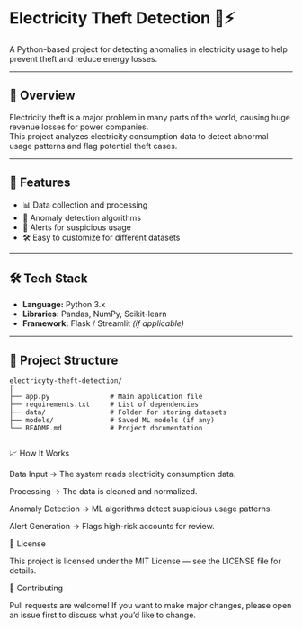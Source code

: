 # Electricity Theft Detection 🔌⚡

A Python-based project for detecting anomalies in electricity usage to help prevent theft and reduce energy losses.

---

## 📜 Overview
Electricity theft is a major problem in many parts of the world, causing huge revenue losses for power companies.  
This project analyzes electricity consumption data to detect abnormal usage patterns and flag potential theft cases.

---

## 🚀 Features
- 📊 Data collection and processing
- 🤖 Anomaly detection algorithms
- 📢 Alerts for suspicious usage
- 🛠 Easy to customize for different datasets

---

## 🛠 Tech Stack
- **Language:** Python 3.x  
- **Libraries:** Pandas, NumPy, Scikit-learn 
- **Framework:** Flask / Streamlit *(if applicable)*  

---

## 📂 Project Structure
```plaintext
electricyty-theft-detection/
│
├── app.py               # Main application file
├── requirements.txt     # List of dependencies
├── data/                # Folder for storing datasets
├── models/              # Saved ML models (if any)
└── README.md            # Project documentation


```

📈 How It Works

Data Input → The system reads electricity consumption data.

Processing → The data is cleaned and normalized.

Anomaly Detection → ML algorithms detect suspicious usage patterns.

Alert Generation → Flags high-risk accounts for review.

📄 License

This project is licensed under the MIT License — see the LICENSE file for details.

🤝 Contributing

Pull requests are welcome!
If you want to make major changes, please open an issue first to discuss what you’d like to change.

